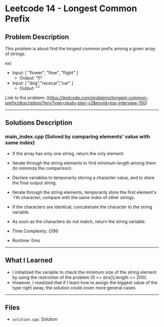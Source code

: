 # Leetcode 14 - Longest Common Prefix

## Problem Description
This problem is about find the longest common prefix among a given array of strings.

ex)
- Input: [ "flower", "flow", "flight" ]
    - Output: "fl"
- Input: [ "dog","racecar","car" ]
    - Output: ""

Link to the problem: (https://leetcode.com/problems/longest-common-prefix/description/?envType=study-plan-v2&envId=top-interview-150)

---

## Solutions Description

### main_index.cpp (Solved by comparing elements' value with same index)
- If the array has only one string, return the only element.
- Iterate through the string elements to find minimum length among them (to minimize the comparison).
- Declare variables to temporarily storing a character value, and to store the final output string.
- Iterate through the string elements, temporarily store the first element's 'i'th character, compare with the same index of other strings.
- If the characters are identical, concatenate the character to the string variable.
- As soon as the characters do not match, return the string variable.

- Time Complexity: O(N)
- Runtime: 0ms

---

## What I Learned

- I initialized the variable to check the minimum size of the string element by using the restriction of the problem (0 <= strs[i].length <= 200). 
- However, I reaslized that if I learn how to assign the biggest value of the type right away, the solution could cover more general cases.

---

## Files

- `solution.cpp`: Solution